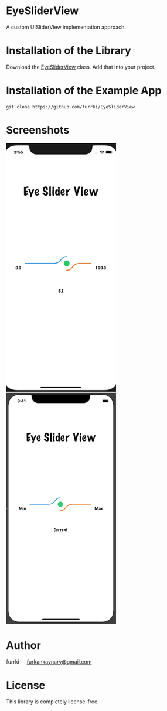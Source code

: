 
# EyeSliderView
A custom UISliderView implementation approach. 

# Installation of the Library

Download the [EyeSliderView](https://github.com/furrki/EyeSliderView/blob/master/EyeSliderView/View/EyeSliderView.swift) class. Add that into your project.

# Installation of the Example App

```
git clone https://github.com/furrki/EyeSliderView

```

# Screenshots
<img src="Screenshots/ss1.png?raw=true" width="300"> 
<img src="Screenshots/ss2.png?raw=true" width="300"> 

# Author
furrki -- furkankaynary@gmail.com

# License
This library is completely license-free.
